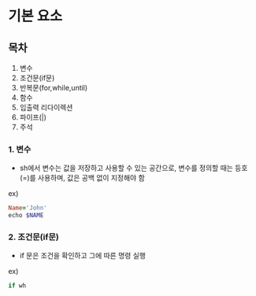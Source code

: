 # 기본 요소

## 목차
1. 변수
2. 조건문(if문)
3. 반복문(for,while,until)
4. 함수
5. 입출력 리다이렉션
6. 파이프(|)
7. 주석


### 1. 변수
- sh에서 변수는 값을 저장하고 사용할 수 있는 공간으로, 변수를 정의할 때는 등호(=)를 사용하며, 값은 공백 없이 지정해야 함

ex)
``` ruby
Name='John'
echo $NAME
```

### 2. 조건문(if문)
- if 문은 조건을 확인하고 그에 따른 명령 실행


ex)
``` ruby
if wh
